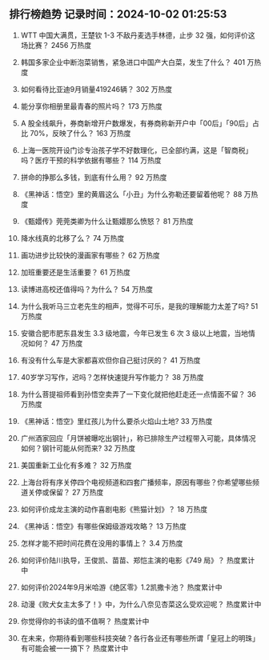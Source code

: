 
## 排行榜趋势 记录时间：2024-10-02 01:25:53
  
  1. WTT 中国大满贯，王楚钦 1-3 不敌丹麦选手林德，止步 32 强，如何评价这场比赛？ 2456 万热度
    
  2. 韩国多家企业中断泡菜销售，紧急进口中国产大白菜，发生了什么？ 401 万热度
    
  3. 如何看待比亚迪9月销量419246辆？ 302 万热度
    
  4. 能分享你相册里最青春的照片吗？ 173 万热度
    
  5. A 股全线飙升，券商新增开户数爆发，有券商称新开户中「00后」「90后」占比 70%，反映了什么？ 163 万热度
    
  6. 上海一医院开设门诊专治孩子学不好数理化，已全部约满，这是「智商税」吗？医疗干预的科学依据有哪些？ 114 万热度
    
  7. 拼命的挣那么多钱，到底有什么用？ 92 万热度
    
  8. 《黑神话：悟空》里的黄眉这么「小丑」为什么弥勒还要留着他呢？ 88 万热度
    
  9. 《甄嬛传》莞莞类卿为什么让甄嬛那么愤怒？ 81 万热度
    
  10. 降水线真的北移了么？ 74 万热度
    
  11. 画功进步比较快的漫画家有哪些？ 62 万热度
    
  12. 加班重要还是生活重要？ 61 万热度
    
  13. 读博进高校还值得吗？为什么？ 54 万热度
    
  14. 为什么我听马三立老先生的相声，觉得不可乐，是我的理解能力太差了吗? 51 万热度
    
  15. 安徽合肥市肥东县发生 3.3 级地震，今年已发生 6 次 3 级以上地震，当地情况如何？ 47 万热度
    
  16. 有没有什么车是大家都喜欢但你自己挺讨厌的？ 41 万热度
    
  17. 40岁学习写作，迟吗？怎样快速提升写作能力？ 38 万热度
    
  18. 为什么菩提祖师看到孙悟空卖弄了一下变化就把他赶走还一点情面不留？ 36 万热度
    
  19. 《黑神话：悟空》里红孩儿为什么要杀火焰山土地? 33 万热度
    
  20. 广州酒家回应「月饼被曝吃出钢针」，称已排除生产过程带入可能，具体情况如何？钢针可能从何而来? 32 万热度
    
  21. 美国重新工业化有多难？ 32 万热度
    
  22. 上海台将有序关停四个电视频道和四套广播频率，原因有哪些？你希望哪些频道关停或保留？ 27 万热度
    
  23. 如何评价成龙主演的动作喜剧电影《熊猫计划》？ 18 万热度
    
  24. 《黑神话：悟空》有哪些保姆级游戏攻略？ 13 万热度
    
  25. 怎样才能不把时间花费在没用的事情上？ 3.4 万热度
    
  26. 如何评价陆川执导，王俊凯、苗苗、郑恺主演的电影《749 局》？ 热度累计中
    
  27. 如何评价2024年9月米哈游《绝区零》1.2凯撒卡池？ 热度累计中
    
  28. 动漫《败犬女主太多了！》中，为什么八奈见杏菜这么受欢迎呢？ 热度累计中
    
  29. 你觉得你的书读的值不值啊？ 热度累计中
    
  30. 在未来，你期待看到哪些科技突破？各行各业还有哪些所谓「皇冠上的明珠」有可能会被一一摘下？ 热度累计中
    